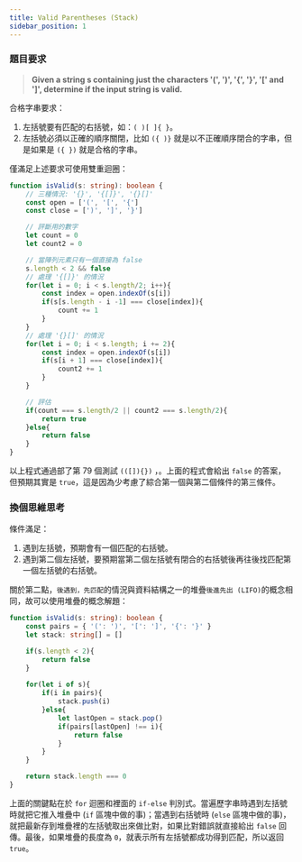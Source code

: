 ```yaml
---
title: Valid Parentheses (Stack)
sidebar_position: 1
---
```

### 題目要求
>**Given a string s containing just the characters '(', ')', '{', '}', '[' and ']', determine if the input string is valid.**

合格字串要求：  
1. 左括號要有匹配的右括號，如：`( )[ ]{ }`。
2. 左括號必須以正確的順序關閉，比如 `({ )}` 就是以不正確順序閉合的字串，但是如果是 `({ })` 就是合格的字串。

僅滿足上述要求可使用雙重迴圈：  
```ts
function isValid(s: string): boolean {
    // 三種情況: '{}', '{[]}', '{}[]'
    const open = ['(', '[', '{']
    const close = [')', ']', '}']

    // 評斷用的數字
    let count = 0
    let count2 = 0

    // 當陣列元素只有一個直接為 false
    s.length < 2 && false
    // 處理 '{[]}' 的情況
    for(let i = 0; i < s.length/2; i++){
        const index = open.indexOf(s[i])
        if(s[s.length - i -1] === close[index]){
            count += 1
        }
    }
    // 處理 '{}[]' 的情況
    for(let i = 0; i < s.length; i += 2){
        const index = open.indexOf(s[i])
        if(s[i + 1] === close[index]){
            count2 += 1
        }
    }

    // 評估
    if(count === s.length/2 || count2 === s.length/2){
        return true
    }else{
        return false
    }
}
```

以上程式通過部了第 79 個測試 `(([]){})` ，。上面的程式會給出 `false` 的答案，但預期其實是 `true`，這是因為少考慮了綜合第一個與第二個條件的第三條件。

### 換個思維思考
條件滿足：
1. 遇到左括號，預期會有一個匹配的右括號。
2. 遇到第二個左括號，要預期當第二個左括號有閉合的右括號後再往後找匹配第一個左括號的右括號。

關於第二點，`後遇到，先匹配`的情況與資料結構之一的堆疊`後進先出 (LIFO)`的概念相同，故可以使用堆疊的概念解題：
```ts
function isValid(s: string): boolean {
    const pairs = { '(': ')', '[': ']', '{': '}' }
    let stack: string[] = []

    if(s.length < 2){
        return false
    }
    
    for(let i of s){
        if(i in pairs){
            stack.push(i)
        }else{
            let lastOpen = stack.pop()
            if(pairs[lastOpen] !== i){
                return false
            }
        }
    }

    return stack.length === 0
}
```
上面的關鍵點在於 `for` 迴圈和裡面的 `if-else` 判別式。當遍歷字串時遇到左括號時就把它推入堆疊中 (`if` 區塊中做的事)；當遇到右括號時 (`else` 區塊中做的事)，就把最新存到堆疊裡的左括號取出來做比對，如果比對錯誤就直接給出 `false` 回傳。最後，如果堆疊的長度為 `0`，就表示所有左括號都成功得到匹配，所以返回 `true`。